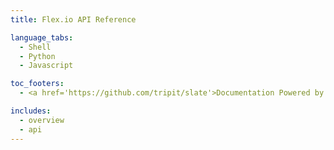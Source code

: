 ```yaml
---
title: Flex.io API Reference

language_tabs:
  - Shell
  - Python
  - Javascript

toc_footers:
  - <a href='https://github.com/tripit/slate'>Documentation Powered by Slate</a>

includes:
  - overview
  - api
---
```

